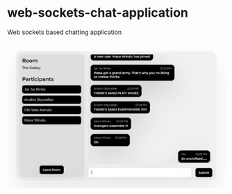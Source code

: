 # web-sockets-chat-application
Web sockets based chatting application

![screenshot](screenshot.jpg)

